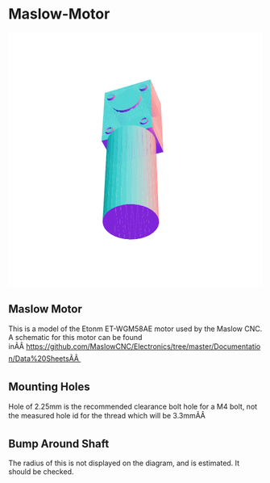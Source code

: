 # Maslow-Motor

![](/project.svg)

## Maslow Motor


This is a model of the Etonm ET-WGM58AE motor used by the Maslow CNC. A schematic for this motor can be found inÃÂ https://github.com/MaslowCNC/Electronics/tree/master/Documentation/Data%20SheetsÃÂ 


## Mounting Holes


Hole of 2.25mm is the recommended clearance bolt hole for a M4 bolt, not the measured hole id for the thread which will be 3.3mmÃÂ 


## Bump Around Shaft


The radius of this is not displayed on the diagram, and is estimated. It should be checked.


